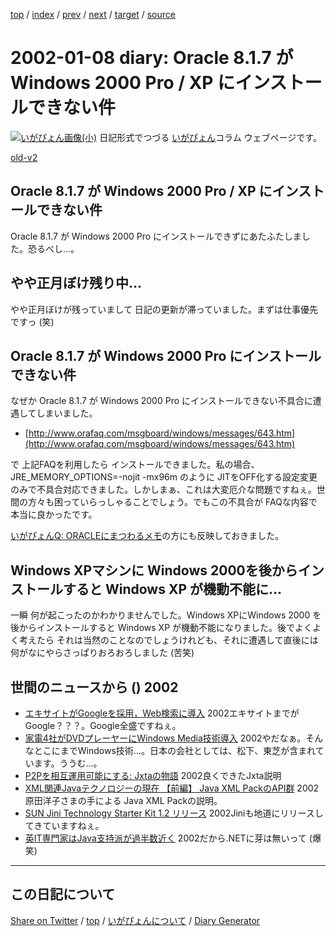 [top](../index.html) 
 / [index](index.html) 
 / [prev](https://igapyon.github.io/diary/2001/ig011227.html) 
 / [next](https://igapyon.github.io/diary/2002/ig020110.html) 
 / [target](https://igapyon.github.io/diary/2002/ig020108.html) 
 / [source](https://github.com/igapyon/diary/blob/gh-pages/2002/ig020108.html.src.md) 

2002-01-08 diary: Oracle 8.1.7 が Windows 2000 Pro / XP にインストールできない件
=====================================================================================================
[![いがぴょん画像(小)](https://igapyon.github.io/diary/images/iga200306s.jpg "いがぴょん")](https://igapyon.github.io/diary/memo/memoigapyon.html) 日記形式でつづる [いがぴょん](https://igapyon.github.io/diary/memo/memoigapyon.html)コラム ウェブページです。

[old-v2](ig020108-orig.html)

## Oracle 8.1.7 が Windows 2000 Pro / XP にインストールできない件

Oracle 8.1.7 が Windows 2000 Pro にインストールできずにあたふたしました。恐るべし…。


## やや正月ぼけ残り中…

やや正月ぼけが残っていまして 日記の更新が滞っていました。まずは仕事優先ですっ
(笑)

## Oracle 8.1.7 が Windows 2000 Pro にインストールできない件

なぜか Oracle 8.1.7 が Windows 2000 Pro にインストールできない不具合に遭遇してしまいました。

* [http://www.orafaq.com/msgboard/windows/messages/643.htm](http://www.orafaq.com/msgboard/windows/messages/643.htm)

で 上記FAQを利用したら インストールできました。私の場合、JRE_MEMORY_OPTIONS=-nojit -mx96m のように JITをOFF化する設定変更のみで不具合対応できました。しかしまぁ、これは大変厄介な問題ですねぇ。世間の方々も困っていらっしゃることでしょう。でもこの不具合が FAQな内容で本当に良かったです。

[いがぴょんQ: ORACLEにまつわるメモ](../../q/q-oracle.html)の方にも反映しておきました。

## Windows XPマシンに Windows 2000を後からインストールすると Windows XP が機動不能に…

一瞬 何が起こったのかわかりませんでした。Windows XPにWindows 2000 を後からインストールすると
Windows XP が機動不能になりました。後でよくよく考えたら それは当然のことなのでしょうけれども、それに遭遇して直後には何がなにやらさっぱりおろおろしました (苦笑)

## 世間のニュースから () 2002

* [エキサイトがGoogleを採用，Web検索に導入](http://www.zdnet.co.jp/news/bursts/0201/07/01.html)  2002エキサイトまでがGoogle？？？。Google全盛ですねぇ。
* [家電4社がDVDプレーヤーにWindows Media技術導入](http://www.zdnet.co.jp/news/0201/08/b_0107_13.html)  2002やだなぁ。そんなとこにまでWindows技術…。日本の会社としては、松下、東芝が含まれています。ううむ…。
* [P2Pを相互運用可能にする: Jxtaの物語](http://www-6.ibm.com/jp/developerworks/java/011221/j_j-p2pint1.html)  2002良くできたJxta説明
* [XML関連Javaテクノロジーの現在 【前編】 Java XML PackのAPI群](http://www.atmarkit.co.jp/fxml/tanpatsu/12javatool/javaxmltool01.html)  2002原田洋子さまの手による Java XML Packの説明。
* [SUN Jini Technology Starter Kit 1.2 リリース](http://developer.java.sun.com/developer/restricted/jini1_2/)  2002Jiniも地道にリリースしてきていますねぇ。
* [英IT専門家はJava支持派が過半数近く](http://www.zdnet.co.jp/news/0112/25/e_itpro.html)  2002だから.NETに芽は無いって (爆笑)

----------------------------------------------------------------------------------------------------

## この日記について

[Share on Twitter](https://twitter.com/intent/tweet?hashtags=igapyon%2Cdiary%2C%E3%81%84%E3%81%8C%E3%81%B4%E3%82%87%E3%82%93&text=Oracle+8.1.7+%E3%81%8C+Windows+2000+Pro+%2F+XP+%E3%81%AB%E3%82%A4%E3%83%B3%E3%82%B9%E3%83%88%E3%83%BC%E3%83%AB%E3%81%A7%E3%81%8D%E3%81%AA%E3%81%84%E4%BB%B6&url=https%3A%2F%2Figapyon.github.io%2Fdiary%2F2002%2Fig020108.html) / [top](../index.html) / [いがぴょんについて](https://igapyon.github.io/diary/memo/memoigapyon.html) / [Diary Generator](https://github.com/igapyon/igapyonv3)
